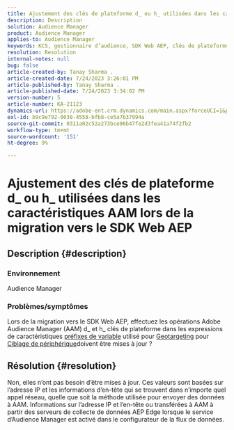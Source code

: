 ```yaml
---
title: Ajustement des clés de plateforme d_ ou h_ utilisées dans les caractéristiques AAM lors de la migration vers le SDK Web AEP
description: Description
solution: Audience Manager
product: Audience Manager
applies-to: Audience Manager
keywords: KCS, gestionnaire d’audience, SDK Web AEP, clés de plateforme, géociblage, préfixes de variables, ciblage de périphérique
resolution: Resolution
internal-notes: null
bug: false
article-created-by: Tanay Sharma .
article-created-date: 7/24/2023 3:26:01 PM
article-published-by: Tanay Sharma .
article-published-date: 7/24/2023 3:34:02 PM
version-number: 5
article-number: KA-21123
dynamics-url: https://adobe-ent.crm.dynamics.com/main.aspx?forceUCI=1&pagetype=entityrecord&etn=knowledgearticle&id=1cbd5461-362a-ee11-bdf4-6045bd006239
exl-id: b9c9e792-0038-4558-bfb8-ce5a7b37994a
source-git-commit: 0311a02c52a273bce96b47fe2d3fea41a74f2fb2
workflow-type: tm+mt
source-wordcount: '151'
ht-degree: 9%

---
```


# Ajustement des clés de plateforme d_ ou h_ utilisées dans les caractéristiques AAM lors de la migration vers le SDK Web AEP

## Description {#description}


### Environnement

Audience Manager

### Problèmes/symptômes

Lors de la migration vers le SDK Web AEP, effectuez les opérations Adobe Audience Manager (AAM) d_ et h_ clés de plateforme dans les expressions de caractéristiques [préfixes de variable](https://experienceleague.adobe.com/docs/audience-manager/user-guide/features/traits/trait-variable-prefixes.html) utilisé pour [Geotargeting](https://experienceleague.adobe.com/docs/audience-manager/user-guide/features/traits/trait-geotarget-keys.html) pour [Ciblage de périphérique](https://experienceleague.adobe.com/docs/audience-manager/user-guide/features/traits/trait-device-targeting.html)doivent être mises à jour ?


## Résolution {#resolution}


Non, elles n’ont pas besoin d’être mises à jour. Ces valeurs sont basées sur l’adresse IP et les informations d’en-tête qui se trouvent dans n’importe quel appel réseau, quelle que soit la méthode utilisée pour envoyer des données à AAM. Informations sur l’adresse IP et l’en-tête ou transférées à AAM à partir des serveurs de collecte de données AEP Edge lorsque le service d’Audience Manager est activé dans le configurateur de la flux de données.
